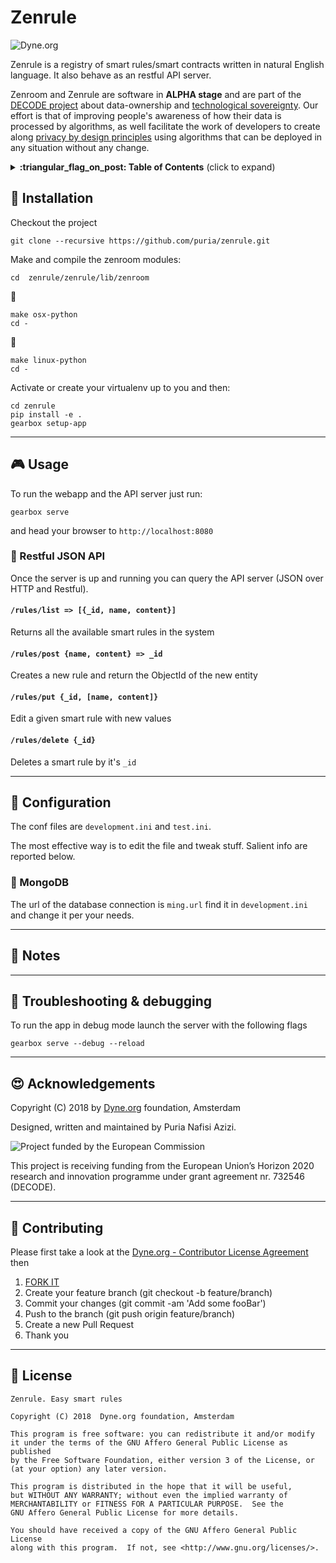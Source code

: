 # Zenrule
![Dyne.org](https://img.shields.io/badge/%3C%2F%3E%20with%20%E2%9D%A4%20by-Dyne.org-blue.svg)

Zenrule is a registry of smart rules/smart contracts written in natural English language. It also behave as an restful API
server.

Zenroom and Zenrule are software in **ALPHA stage** and are part of the [DECODE project](https://decodeproject.eu) about data-ownership and [technological sovereignty](https://www.youtube.com/watch?v=RvBRbwBm_nQ). Our effort is that of improving people's awareness of how their data is processed by algorithms, as well facilitate the work of developers to create along [privacy by design principles](https://decodeproject.eu/publications/privacy-design-strategies-decode-architecture) using algorithms that can be deployed in any situation without any change.

<details>
 <summary><strong>:triangular_flag_on_post: Table of Contents</strong> (click to expand)</summary>

* [Installation](#floppy_disk-installation)
* [Usage](#video_game-usage)
* [Configuration](#wrench-configuration)
* [Notes](#memo-notes)
* [Troubleshooting & debugging](#bug-troubleshooting--debugging)
* [Acknowledgements](#heart_eyes-acknowledgements)
* [Contributing](#busts_in_silhouette-contributing)
* [License](#briefcase-license)
</details>

## :floppy_disk: Installation

Checkout the project

    git clone --recursive https://github.com/puria/zenrule.git

Make and compile the zenroom modules:

    cd  zenrule/zenrule/lib/zenroom

:apple:

    make osx-python
    cd -

:penguin:

    make linux-python
    cd -

Activate or create your virtualenv up to you and then:

    cd zenrule
    pip install -e .
    gearbox setup-app

***
## :video_game: Usage

To run the webapp and the API server just run:

    gearbox serve

and head your browser to `http://localhost:8080`

### :shell: Restful JSON API 

Once the server is up and running you can query the API server (JSON over HTTP and Restful).

#### `/rules/list => [{_id, name, content}]`
Returns all the available smart rules in the system

#### `/rules/post {name, content} => _id`
Creates a new rule and return the ObjectId of the new entity

#### `/rules/put {_id, [name, content]}`
Edit a given smart rule with new values

#### `/rules/delete {_id}`
Deletes a smart rule by it's `_id`


***
## :wrench: Configuration

The conf files are `development.ini` and `test.ini`.

The most effective way is to edit the file and tweak stuff. Salient info are reported below.

### :leaves: MongoDB 

The url of the database connection is `ming.url` find it in `development.ini` and change it per your needs.

***
## :memo: Notes

***
## :bug: Troubleshooting & debugging

To run the app in debug mode launch the server with the following flags

    gearbox serve --debug --reload


***
## :heart_eyes: Acknowledgements

Copyright (C) 2018 by [Dyne.org](https://www.dyne.org) foundation, Amsterdam

Designed, written and maintained by Puria Nafisi Azizi.

<img src="https://zenroom.dyne.org/img/ec_logo.png" class="pic" alt="Project funded by the European Commission">

This project is receiving funding from the European Union’s Horizon 2020 research and innovation programme under grant agreement nr. 732546 (DECODE).

***
## :busts_in_silhouette: Contributing

Please first take a look at the [Dyne.org - Contributor License Agreement](CONTRIBUTING.md) then

1. [FORK IT](https://github.com/puria/zenrule/fork)
1. Create your feature branch (git checkout -b feature/branch)
1. Commit your changes (git commit -am 'Add some fooBar')
1. Push to the branch (git push origin feature/branch)
1. Create a new Pull Request
1. Thank you

***
## :briefcase: License

    Zenrule. Easy smart rules

    Copyright (C) 2018  Dyne.org foundation, Amsterdam

    This program is free software: you can redistribute it and/or modify
    it under the terms of the GNU Affero General Public License as published
    by the Free Software Foundation, either version 3 of the License, or
    (at your option) any later version.

    This program is distributed in the hope that it will be useful,
    but WITHOUT ANY WARRANTY; without even the implied warranty of
    MERCHANTABILITY or FITNESS FOR A PARTICULAR PURPOSE.  See the
    GNU Affero General Public License for more details.

    You should have received a copy of the GNU Affero General Public License
    along with this program.  If not, see <http://www.gnu.org/licenses/>.
